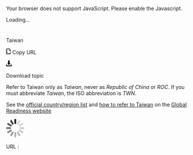 Your browser does not support JavaScript. Please enable the Javascript.

Loading...

# 

Taiwan

![Copy URL](media/taiwan/Copy.png)
Copy URL

![Download](media/taiwan/Download.png)

Download topic

Refer to Taiwan only as *Taiwan*, never as *Republic of China* or *ROC*. If you must abbreviate *Taiwan*, the ISO abbreviation is *TWN*.

See the [official country/region list](https://microsoft.sharepoint.com/teams/celaGlobalReadiness/Lists/CountryRegion/CountryRegionList.aspx "Official country/region list on GPWeb") and [how to refer to Taiwan](https://microsoft.sharepoint.com/teams/celaGlobalReadiness/KBLibrary/1001.docx?web=1) on the [Global Readiness website](https://microsoft.sharepoint.com/teams/celaGlobalReadiness/Pages/Home.aspx)

![In progress](media/taiwan/activity-large.gif)

URL :

